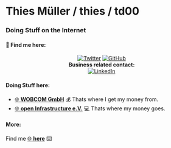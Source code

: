 # Thies Müller / thies / td00
### Doing Stuff on the Internet
#### :wave: Find me here:
<p align="center">
<a href="https://twitter.com/_td00_"><img src="https://img.shields.io/twitter/follow/_td00_?label=Twitter&style=social" alt="Twitter"></a>
<a href="https://github.com/td00"><img src="https://img.shields.io/github/followers/td00.svg?label=GitHub&style=social" alt="GitHub"></a><br>
<b>Business related contact:</b><br>
<a href="https://www.linkedin.com/in/thiesmueller"><img src="https://img.shields.io/badge/LinkedIn--_.svg?style=social&logo=linkedin" alt="LinkedIn"></a>
</p>

#### Doing Stuff here:

* [:globe_with_meridians: **WOBCOM GmbH**](https://wobcom.de) :moneybag: Thats where I get my money from.
* [:globe_with_meridians: **open Infrastructure e.V.**](https://open-infrastructure.de) :computer: Thats where my money goes.

#### More:

Find me [:globe_with_meridians: **here**](https://thiesmueller.de) :keyboard:

